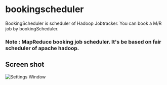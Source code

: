 bookingscheduler
================

BookingScheduler is scheduler of Hadoop Jobtracker. You can book a M/R job by bookingScheduler.

### Note : MapReduce booking job scheduler. It's be based on fair scheduler of apache hadoop. ###

## Screen shot ##
![Settings Window](https://raw.github.com/hys9958/bookingscheduler/master/contrib/bookingscheduler/designdoc/bookingScheduler.png)